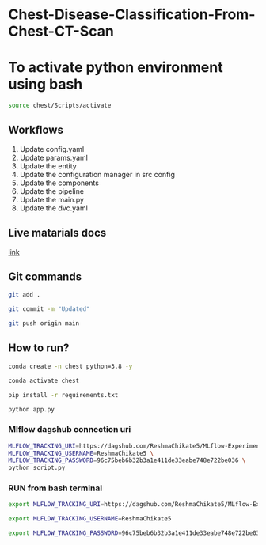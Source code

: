 # Chest-Disease-Classification-From-Chest-CT-Scan

# To activate python environment using bash

```bash
source chest/Scripts/activate
```

## Workflows

1. Update config.yaml
2. Update params.yaml
3. Update the entity
4. Update the configuration manager in src config
5. Update the components
6. Update the pipeline 
7. Update the main.py
8. Update the dvc.yaml 



## Live matarials docs

[link](https://docs.google.com/document/d/1UFiHnyKRqgx8Lodsvdzu58LbVjdWHNf-uab2WmhE0A4/edit?usp=sharing)


## Git commands

```bash
git add .

git commit -m "Updated"

git push origin main
```

## How to run?

```bash
conda create -n chest python=3.8 -y
```

```bash
conda activate chest
```

```bash
pip install -r requirements.txt
```

```bash
python app.py
```

### Mlflow dagshub connection uri

```bash
MLFLOW_TRACKING_URI=https://dagshub.com/ReshmaChikate5/MLflow-Experiment-Demo.mlflow \
MLFLOW_TRACKING_USERNAME=ReshmaChikate5 \
MLFLOW_TRACKING_PASSWORD=96c75beb6b32b3a1e411de33eabe748e722be036 \
python script.py

```


### RUN from bash terminal

```bash
export MLFLOW_TRACKING_URI=https://dagshub.com/ReshmaChikate5/MLflow-Experiment-Demo.mlflow

export MLFLOW_TRACKING_USERNAME=ReshmaChikate5 

export MLFLOW_TRACKING_PASSWORD=96c75beb6b32b3a1e411de33eabe748e722be036

```